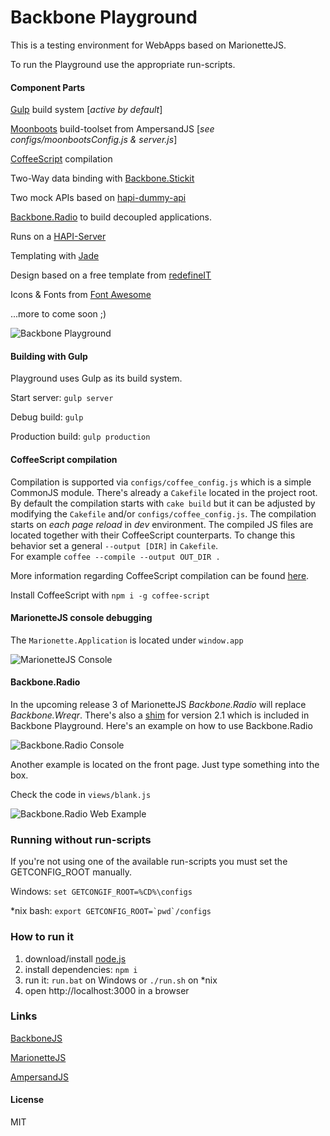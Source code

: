 # Backbone Playground

This is a testing environment for WebApps based on MarionetteJS.

To run the Playground use the appropriate run-scripts.

#### Component Parts

[Gulp](https://www.npmjs.org/package/gulp) build system [_active by default_]

[Moonboots](https://www.npmjs.org/package/moonboots) build-toolset from AmpersandJS [_see configs/moonbootsConfig.js & server.js_]

[CoffeeScript](http://coffeescript.org/) compilation

Two-Way data binding with [Backbone.Stickit](http://nytimes.github.io/backbone.stickit/)

Two mock APIs based on [hapi-dummy-api](https://github.com/HenrikJoreteg/hapi-dummy-api)

[Backbone.Radio](https://github.com/jmeas/backbone.radio) to build decoupled applications.

Runs on a [HAPI-Server](http://hapijs.com)

Templating with [Jade](http://jade-lang.com/)

Design based on a free template from [redefineIT](http://redefineinfotech.com/5-free-bootstrap-html-templates/)

Icons & Fonts from [Font Awesome](http://fortawesome.github.io/Font-Awesome/)

...more to come soon ;)

![Backbone Playground](http://a54.imgup.net/Untitleda80e.png "Playground Screenshot")

#### Building with Gulp

Playground uses Gulp as its build system.
 
Start server: `gulp server`  

Debug build: `gulp`    

Production build: `gulp production`   


#### CoffeeScript compilation

Compilation is supported via `configs/coffee_config.js` which is a simple CommonJS module. There's already a  `Cakefile` located in the project root. 
By default the compilation starts with `cake build` but it can be adjusted by modifying the `Cakefile` and/or `configs/coffee_config.js`.
The compilation starts on _each page reload_ in _dev_ environment. The compiled JS files are located together with 
their CoffeeScript counterparts. To change this behavior set a general `--output [DIR]` in `Cakefile`.  
For example `coffee --compile --output OUT_DIR .` 

More information regarding CoffeeScript compilation can be found [here](http://arcturo.github.io/library/coffeescript/05_compiling.html).

Install CoffeeScript with `npm i -g coffee-script`

#### MarionetteJS console debugging

The `Marionette.Application` is located under `window.app` 

![MarionetteJS Console](http://t88.imgup.net/marionette5d70.png "MarionetteJS")

#### Backbone.Radio

In the upcoming release 3 of MarionetteJS _Backbone.Radio_ will replace _Backbone.Wreqr_. There's also a [shim](https://gist.github.com/jmeas/7992474cdb1c5672d88b) 
for version 2.1 which is included in Backbone Playground. Here's an example on how to use Backbone.Radio

![Backbone.Radio Console](http://s86.imgup.net/backbone_r42e4.png "Backbone.Radio Console")

Another example is located on the front page. Just type something into the box.

Check the code in `views/blank.js`

![Backbone.Radio Web Example](http://n33.imgup.net/backbonerabe42.png "Backbone.Radio Web")

### Running without run-scripts
If you're not using one of the available run-scripts you must set the GETCONFIG_ROOT manually.

Windows: 
`set GETCONGIF_ROOT=%CD%\configs`

*nix bash:
`` export GETCONFIG_ROOT=`pwd`/configs ``

### How to run it

1. download/install [node.js](http://nodejs.org/)
1. install dependencies: `npm i`
1. run it: `run.bat` on Windows or `./run.sh` on *nix
1. open http://localhost:3000 in a browser

### Links

[BackboneJS](http://backbonejs.org)

[MarionetteJS](http://marionettejs.com)

[AmpersandJS](http://ampersandjs.com)

#### License

MIT
